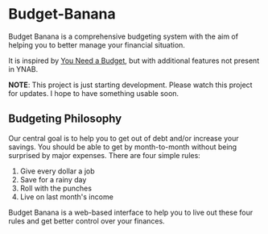 Budget-Banana
=============

Budget Banana is a comprehensive budgeting system with the aim of helping you to better manage your financial situation.

It is inspired by [You Need a Budget](http://www.youneedabudget.com), but with additional features not present in YNAB.

**NOTE**: This project is just starting development. Please watch this project for updates. I hope to have something usable soon.

Budgeting Philosophy
-------------

Our central goal is to help you to get out of debt and/or increase your savings. You should be able to get by month-to-month without being surprised by major expenses. There are four simple rules:

1. Give every dollar a job
2. Save for a rainy day
3. Roll with the punches
4. Live on last month's income

Budget Banana is a web-based interface to help you to live out these four rules and get better control over your finances.